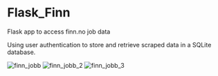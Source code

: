 # Flask_Finn
Flask app to access finn.no job data

Using user authentication to store and retrieve scraped data in a SQLite database.


![finn_jobb](https://user-images.githubusercontent.com/72814986/111627689-a039ad00-87ef-11eb-8039-3656b8177c5d.PNG)
![finn_jobb_2](https://user-images.githubusercontent.com/72814986/111627706-a465ca80-87ef-11eb-8822-bdf12c8aadf4.PNG)
![finn_jobb_3](https://user-images.githubusercontent.com/72814986/111627713-a596f780-87ef-11eb-9fe8-7493bcb9cc29.PNG)
